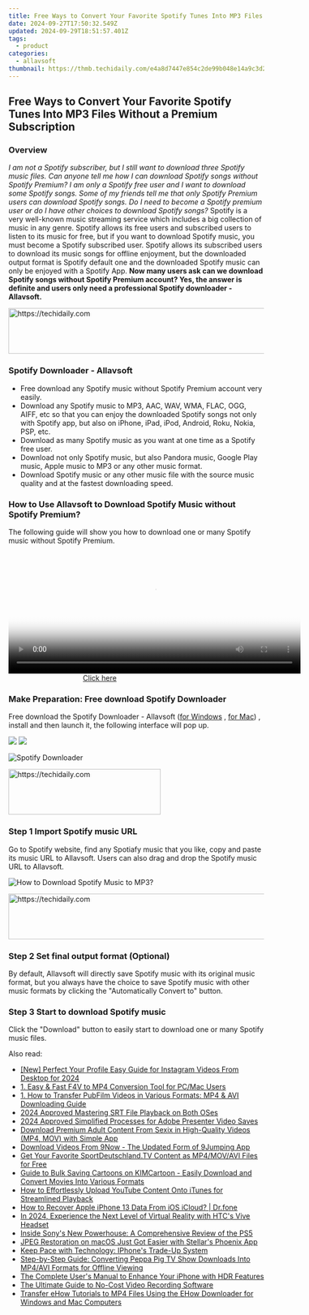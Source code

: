 ```yaml
---
title: Free Ways to Convert Your Favorite Spotify Tunes Into MP3 Files Without a Premium Subscription
date: 2024-09-27T17:50:32.549Z
updated: 2024-09-29T18:51:57.401Z
tags:
  - product
categories:
  - allavsoft
thumbnail: https://thmb.techidaily.com/e4a8d7447e854c2de99b048e14a9c3d2b9315b35b4cc07b6ffa3d376da485f27.jpg
---
```


## Free Ways to Convert Your Favorite Spotify Tunes Into MP3 Files Without a Premium Subscription

### Overview

_I am not a Spotify subscriber, but I still want to download three Spotify music files. Can anyone tell me how I can download Spotify songs without Spotify Premium?_ _I am only a Spotify free user and I want to download some Spotify songs. Some of my friends tell me that only Spotify Premium users can download Spotify songs. Do I need to become a Spotify premium user or do I have other choices to download Spotify songs?_ Spotify is a very well-known music streaming service which includes a big collection of music in any genre. Spotify allows its free users and subscribed users to listen to its music for free, but if you want to download Spotify music, you must become a Spotify subscribed user. Spotify allows its subscribed users to download its music songs for offline enjoyment, but the downloaded output format is Spotify default one and the downloaded Spotify music can only be enjoyed with a Spotify App. **Now many users ask can we download Spotify songs without Spotify Premium account? Yes, the answer is definite and users only need a professional Spotify downloader - Allavsoft.**

<!-- affiliate ads begin -->
<a href="https://appsumo.8odi.net/c/5597632/2144297/7443" target="_top" id="2144297">
  <img src="//a.impactradius-go.com/display-ad/7443-2144297" border="0" alt="https://techidaily.com" width="600" height="90"/>
</a>
<img height="0" width="0" src="https://appsumo.8odi.net/i/5597632/2144297/7443" style="position:absolute;visibility:hidden;" border="0" />
<!-- affiliate ads end -->

### Spotify Downloader - Allavsoft

* Free download any Spotify music without Spotify Premium account very easily.
* Download any Spotify music to MP3, AAC, WAV, WMA, FLAC, OGG, AIFF, etc so that you can enjoy the downloaded Spotify songs not only with Spotify app, but also on iPhone, iPad, iPod, Android, Roku, Nokia, PSP, etc.
* Download as many Spotify music as you want at one time as a Spotify free user.
* Download not only Spotify music, but also Pandora music, Google Play music, Apple music to MP3 or any other music format.
* Download Spotify music or any other music file with the source music quality and at the fastest downloading speed.

### How to Use Allavsoft to Download Spotify Music without Spotify Premium?

The following guide will show you how to download one or many Spotify music without Spotify Premium.

<!-- affiliate ads begin -->
<span id="1982596">
					<video width="576" height="240" style="cursor:pointer"
           poster="//a.impactradius-go.com/display-clicktoplayimage/1982596.png"
           onclick="if(!this.playClicked){this.play();this.setAttribute('controls',true);this.playClicked=true;}">
	   <source src="//a.impactradius-go.com/display-ad/22993-1982596">
	   <img src="//a.impactradius-go.com/display-clicktoplayimage/1982596.png" style="border: none; height: 100%; width: 100%; object-fit: contain">
	</video>
	<div style="width:360px;text-align:center"><a href="javascript:window.open(decodeURIComponent('https%3A%2F%2Fhomestyler.sjv.io%2Fc%2F5597632%2F1982596%2F22993'), '_blank');void(0);">Click here</a></div>
</span>
<img height="0" width="0" src="https://imp.pxf.io/i/5597632/1982596/22993" style="position:absolute;visibility:hidden;" border="0" />
<!-- affiliate ads end -->

### Make Preparation: Free download Spotify Downloader

Free download the Spotify Downloader - Allavsoft ([for Windows](https://tools.techidaily.com/allavsoft/products/) , [for Mac](https://tools.techidaily.com/allavsoft/products/)) , install and then launch it, the following interface will pop up.

[![](https://www.allavsoft.com/how-to/../images/how-to/free-download-win.jpg)](https://tools.techidaily.com/allavsoft/products/) [![](https://www.allavsoft.com/how-to/../images/how-to/free-download-mac.jpg)](https://tools.techidaily.com/allavsoft/products/)

![Spotify Downloader](https://www.allavsoft.com/how-to/../images/allavsoft/screen-shot-600.jpg)

<!-- affiliate ads begin -->
<a href="https://aligracehair.sjv.io/c/5597632/2027162/19272" target="_top" id="2027162">
  <img src="//a.impactradius-go.com/display-ad/19272-2027162" border="0" alt="https://techidaily.com" width="300" height="90"/>
</a>
<img height="0" width="0" src="https://aligracehair.sjv.io/i/5597632/2027162/19272" style="position:absolute;visibility:hidden;" border="0" />
<!-- affiliate ads end -->

### Step 1 Import Spotify music URL

Go to Spotify website, find any Spotiafy music that you like, copy and paste its music URL to Allavsoft. Users can also drag and drop the Spotify music URL to Allavsoft.

![How to Download Spotify Music to MP3?](https://www.allavsoft.com/how-to/../images/how-to/download-rtmp-video/download-rtmp-video.jpg)

<!-- affiliate ads begin -->
<a href="https://appsumo.8odi.net/c/5597632/2105876/7443" target="_top" id="2105876">
  <img src="//a.impactradius-go.com/display-ad/7443-2105876" border="0" alt="https://techidaily.com" width="728" height="90"/>
</a>
<img height="0" width="0" src="https://appsumo.8odi.net/i/5597632/2105876/7443" style="position:absolute;visibility:hidden;" border="0" />
<!-- affiliate ads end -->

### Step 2 Set final output format (Optional)

By default, Allavsoft will directly save Spotify music with its original music format, but you always have the choice to save Spotify music with other music formats by clicking the "Automatically Convert to" button.

### Step 3 Start to download Spotify music

Click the "Download" button to easily start to download one or many Spotify music files.

<ins class="adsbygoogle"
     style="display:block"
     data-ad-format="autorelaxed"
     data-ad-client="ca-pub-7571918770474297"
     data-ad-slot="1223367746"></ins>

<ins class="adsbygoogle"
     style="display:block"
     data-ad-client="ca-pub-7571918770474297"
     data-ad-slot="8358498916"
     data-ad-format="auto"
     data-full-width-responsive="true"></ins>

<span class="atpl-alsoreadstyle">Also read:</span>
<div><ul>
<li><a href="https://instagram-videos.techidaily.com/new-perfect-your-profile-easy-guide-for-instagram-videos-from-desktop-for-2024/"><u>[New] Perfect Your Profile Easy Guide for Instagram Videos From Desktop for 2024</u></a></li>
<li><a href="https://discover-exceptional.techidaily.com/1-easy-and-fast-f4v-to-mp4-conversion-tool-for-pcmac-users/"><u>1. Easy & Fast F4V to MP4 Conversion Tool for PC/Mac Users</u></a></li>
<li><a href="https://discover-exceptional.techidaily.com/1-how-to-transfer-pubfilm-videos-in-various-formats-mp4-and-avi-downloading-guide/"><u>1. How to Transfer PubFilm Videos in Various Formats: MP4 & AVI Downloading Guide</u></a></li>
<li><a href="https://some-approaches.techidaily.com/2024-approved-mastering-srt-file-playback-on-both-oses/"><u>2024 Approved Mastering SRT File Playback on Both OSes</u></a></li>
<li><a href="https://screen-capture.techidaily.com/2024-approved-simplified-processes-for-adobe-presenter-video-saves/"><u>2024 Approved Simplified Processes for Adobe Presenter Video Saves</u></a></li>
<li><a href="https://discover-exceptional.techidaily.com/download-premium-adult-content-from-sexix-in-high-quality-videos-mp4-mov-with-simple-app/"><u>Download Premium Adult Content From Sexix in High-Quality Videos (MP4, MOV) with Simple App</u></a></li>
<li><a href="https://discover-exceptional.techidaily.com/download-videos-from-9now-the-updated-form-of-9jumping-app/"><u>Download Videos From 9Now - The Updated Form of 9Jumping App</u></a></li>
<li><a href="https://discover-exceptional.techidaily.com/get-your-favorite-sportdeutschlandtv-content-as-mp4movavi-files-for-free/"><u>Get Your Favorite SportDeutschland.TV Content as MP4/MOV/AVI Files for Free</u></a></li>
<li><a href="https://discover-exceptional.techidaily.com/guide-to-bulk-saving-cartoons-on-kimcartoon-easily-download-and-convert-movies-into-various-formats/"><u>Guide to Bulk Saving Cartoons on KIMCartoon - Easily Download and Convert Movies Into Various Formats</u></a></li>
<li><a href="https://discover-exceptional.techidaily.com/how-to-effortlessly-upload-youtube-content-onto-itunes-for-streamlined-playback/"><u>How to Effortlessly Upload YouTube Content Onto iTunes for Streamlined Playback</u></a></li>
<li><a href="https://techidaily.com/how-to-recover-apple-iphone-13-data-from-ios-icloud-drfone-by-drfone-ios-data-recovery-ios-data-recovery/"><u>How to Recover Apple iPhone 13 Data From iOS iCloud? | Dr.fone</u></a></li>
<li><a href="https://some-techniques.techidaily.com/in-2024-experience-the-next-level-of-virtual-reality-with-htcs-vive-headset/"><u>In 2024, Experience the Next Level of Virtual Reality with HTC's Vive Headset</u></a></li>
<li><a href="https://buynow-info.techidaily.com/inside-sonys-new-powerhouse-a-comprehensive-review-of-the-ps5/"><u>Inside Sony's New Powerhouse: A Comprehensive Review of the PS5</u></a></li>
<li><a href="https://data-wizards.techidaily.com/jpeg-restoration-on-macos-just-got-easier-with-stellars-phoenix-app/"><u>JPEG Restoration on macOS Just Got Easier with Stellar's Phoenix App</u></a></li>
<li><a href="https://buynow-reviews.techidaily.com/keep-pace-with-technology-iphones-trade-up-system/"><u>Keep Pace with Technology: IPhone's Trade-Up System</u></a></li>
<li><a href="https://discover-exceptional.techidaily.com/step-by-step-guide-converting-peppa-pig-tv-show-downloads-into-mp4avi-formats-for-offline-viewing/"><u>Step-by-Step Guide: Converting Peppa Pig TV Show Downloads Into MP4/AVI Formats for Offline Viewing</u></a></li>
<li><a href="https://os-tips.techidaily.com/the-complete-users-manual-to-enhance-your-iphone-with-hdr-features/"><u>The Complete User's Manual to Enhance Your iPhone with HDR Features</u></a></li>
<li><a href="https://screen-mirroring-recording.techidaily.com/the-ultimate-guide-to-no-cost-video-recording-software/"><u>The Ultimate Guide to No-Cost Video Recording Software</u></a></li>
<li><a href="https://discover-exceptional.techidaily.com/transfer-ehow-tutorials-to-mp4-files-using-the-ehow-downloader-for-windows-and-mac-computers/"><u>Transfer eHow Tutorials to MP4 Files Using the EHow Downloader for Windows and Mac Computers</u></a></li>
</ul></div>

